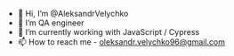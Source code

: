 - 👋 Hi, I’m @AleksandrVelychko
- 👀 I’m QA engineer
- 🌱 I’m currently working with JavaScript / Cypress
- 📫 How to reach me - oleksandr.velychko96@gmail.com

<!---
AleksandrVelychko/AleksandrVelychko is a ✨ special ✨ repository because its `README.md` (this file) appears on your GitHub profile.
You can click the Preview link to take a look at your changes.
--->
